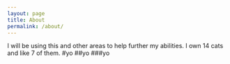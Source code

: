 ```yaml
---
layout: page
title: About
permalink: /about/
---
```

I will be using this and other areas to help further my abilities. I own 14 cats and like 7 of them.
#yo
##yo
###yo
